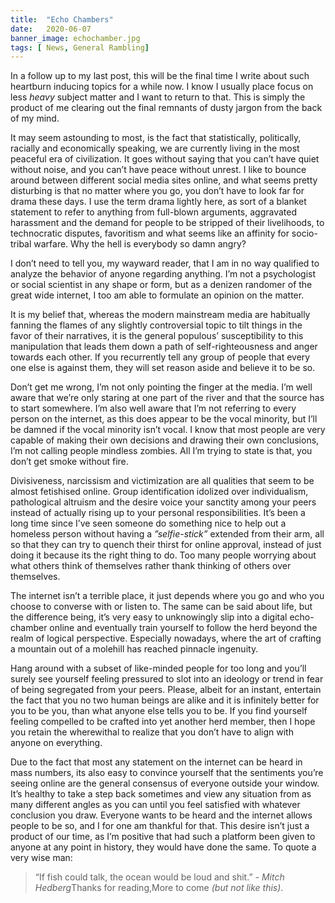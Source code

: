 ```yaml
---
title:  "Echo Chambers"
date:   2020-06-07
banner_image: echochamber.jpg
tags: [ News, General Rambling]
---
```


In a follow up to my last post, this will be the final time I write about such heartburn inducing topics for a while now. I know I usually place focus on less _heavy_ subject matter and I want to return to that. This is simply the product of me clearing out the final remnants of dusty jargon from the back of my mind. 

<!--more-->

It may seem astounding to most, is the fact that statistically, politically, racially and economically speaking, we are currently living in the most peaceful era of civilization. It goes without saying that you can’t have quiet without noise, and you can’t have peace without unrest.  I like to bounce around between different social media sites online, and what seems pretty disturbing is that no matter where you go, you don’t have to look far for drama these days. I use the term drama lightly here, as sort of a blanket statement to refer to anything from full-blown arguments, aggravated harassment and the demand for people to be stripped of their livelihoods, to technocratic disputes, favoritism and what seems like an affinity for socio-tribal warfare. Why the hell is everybody so damn angry? 


I don’t need to tell you, my wayward reader, that I am in no way qualified to analyze the behavior of anyone regarding anything. I’m not a psychologist or social scientist in any shape or form, but as a denizen randomer of the great wide internet, I too am able to formulate an opinion on the matter. 

It is my belief that, whereas the modern mainstream media are habitually fanning the flames of any slightly controversial topic to tilt things in the favor of their narratives, it is the general populous’ susceptibility to this manipulation that leads them down a path of self-righteousness and anger towards each other. If you recurrently tell any group of people that every one else is against them, they will set reason aside and believe it to be so. 

Don’t get me wrong, I’m not only pointing the finger at the media. I’m well aware that we’re only staring at one part of the river and that the source has to start somewhere. I’m also well aware that I’m not referring to every person on the internet, as this does appear to be the vocal minority, but I’ll be damned if the vocal minority isn’t vocal. I know that most people are very capable of making their own decisions and drawing their own conclusions, I’m not calling people mindless zombies. All I’m trying to state is that, you don’t get smoke without fire. 


Divisiveness, narcissism and victimization are all qualities that seem to be almost fetishised online. Group identification idolized over individualism, pathological altruism and the desire voice your sanctity among your peers instead of actually rising up to your personal responsibilities. It’s been a long time since I’ve seen someone do something nice to help out a homeless person without having a _”selfie-stick”_ extended from their arm, all so that they can try to quench their thirst for online approval, instead of just doing it because its the right thing to do. Too many people worrying about what others think of themselves rather thank thinking of others over themselves. 


The internet isn’t a terrible place, it just depends where you go and who you choose to converse with or listen to. The same can be said about life, but the difference being, it’s very easy to unknowingly slip into a digital echo-chamber online and eventually train yourself to follow the herd beyond the realm of logical perspective. Especially nowadays, where the art of crafting a mountain out of a molehill has reached pinnacle ingenuity.

Hang around with a subset of like-minded people for too long and you’ll surely see yourself feeling pressured to slot into an ideology or trend in fear of being segregated from your peers. Please, albeit for an instant, entertain the fact that you no two human beings are alike and it is infinitely better for you to be you, than what anyone else tells you to be. If you find yourself feeling compelled to be crafted into yet another herd member, then I hope you retain the wherewithal to realize that you don’t have to align with anyone on everything. 


Due to the fact that most any statement on the internet can be heard in mass numbers, its also easy to convince yourself that the sentiments you’re seeing online are the general consensus of everyone outside your window. It’s healthy to take a step back sometimes and view any situation from as many different angles as you can until you feel satisfied with whatever conclusion you draw. Everyone wants to be heard and the internet allows people to be so, and I for one am thankful for that. This desire isn’t just a product of our time, as I’m positive that had such a platform been given to anyone at any point in history, they would have done the same. To quote a very wise man:
> “If fish could talk, the ocean would be loud and shit.” <cite>- Mitch Hedberg</cite>Thanks for reading,More to come _(but not like this)_.
